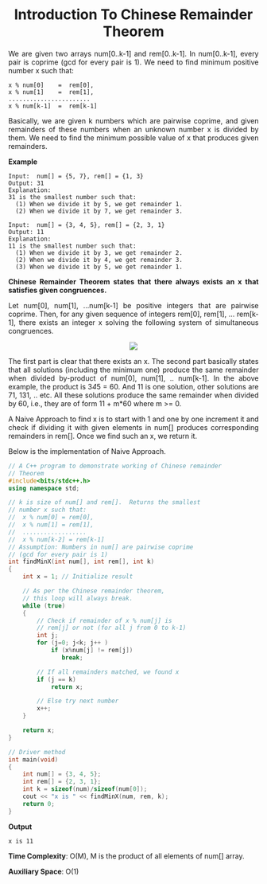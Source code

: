 <div align="justify">

# <div align="center">Introduction To Chinese Remainder Theorem</div>

We are given two arrays num[0..k-1] and rem[0..k-1]. In num[0..k-1], every pair is coprime (gcd for every pair is 1). We need to find minimum positive number x such that: 

```
x % num[0]    =  rem[0], 
x % num[1]    =  rem[1], 
.......................
x % num[k-1]  =  rem[k-1]
```

Basically, we are given k numbers which are pairwise coprime, and given remainders of these numbers when an unknown number x is divided by them. We need to find the minimum possible value of x that produces given remainders.

__Example__

```
Input:  num[] = {5, 7}, rem[] = {1, 3}
Output: 31
Explanation: 
31 is the smallest number such that:
  (1) When we divide it by 5, we get remainder 1. 
  (2) When we divide it by 7, we get remainder 3.

Input:  num[] = {3, 4, 5}, rem[] = {2, 3, 1}
Output: 11
Explanation: 
11 is the smallest number such that:
  (1) When we divide it by 3, we get remainder 2. 
  (2) When we divide it by 4, we get remainder 3.
  (3) When we divide it by 5, we get remainder 1.
```

**Chinese Remainder Theorem states that there always exists an x that satisfies given congruences.**

Let num[0], num[1], …num[k-1] be positive integers that are pairwise coprime. Then, for any given sequence of integers rem[0], rem[1], … rem[k-1], there exists an integer x solving the following system of simultaneous congruences.

<div align="center">
<img src="https://media.geeksforgeeks.org/wp-content/cdn-uploads/chineseremainder.png">
</div>


The first part is clear that there exists an x. The second part basically states that all solutions (including the minimum one) produce the same remainder when divided by-product of num[0], num[1], .. num[k-1]. In the above example, the product is 3*4*5 = 60. And 11 is one solution, other solutions are 71, 131, .. etc. All these solutions produce the same remainder when divided by 60, i.e., they are of form 11 + m*60 where m >= 0.

A Naive Approach to find x is to start with 1 and one by one increment it and check if dividing it with given elements in num[] produces corresponding remainders in rem[]. Once we find such an x, we return it. 

Below is the implementation of Naive Approach.

```cpp
// A C++ program to demonstrate working of Chinese remainder
// Theorem
#include<bits/stdc++.h>
using namespace std;

// k is size of num[] and rem[].  Returns the smallest
// number x such that:
//  x % num[0] = rem[0], 
//  x % num[1] = rem[1], 
//  ..................
//  x % num[k-2] = rem[k-1]
// Assumption: Numbers in num[] are pairwise coprime 
// (gcd for every pair is 1)
int findMinX(int num[], int rem[], int k)
{
    int x = 1; // Initialize result

    // As per the Chinese remainder theorem,
    // this loop will always break.
    while (true)
    {
        // Check if remainder of x % num[j] is 
        // rem[j] or not (for all j from 0 to k-1)
        int j;
        for (j=0; j<k; j++ )
            if (x%num[j] != rem[j])
               break;

        // If all remainders matched, we found x
        if (j == k)
            return x;

        // Else try next number
        x++;
    }

    return x;
}

// Driver method
int main(void)
{
    int num[] = {3, 4, 5};
    int rem[] = {2, 3, 1};
    int k = sizeof(num)/sizeof(num[0]);
    cout << "x is " << findMinX(num, rem, k);
    return 0;
}
```

__Output__

```
x is 11
```

**Time Complexity**: O(M), M is the product of all elements of num[] array.

**Auxiliary Space**: O(1)

</div>
